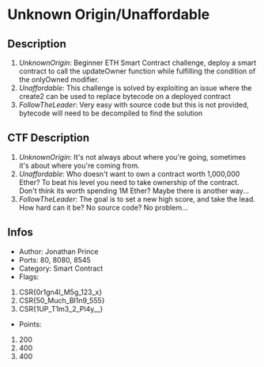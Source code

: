 Unknown Origin/Unaffordable
=============

## Description

1. *UnknownOrigin*: Beginner ETH Smart Contract challenge, deploy a smart contract to call the updateOwner function while fulfilling the condition of the onlyOwned modifier.
2. *Unaffordable*: This challenge is solved by exploiting an issue where the create2 can be used to replace bytecode on a deployed contract 
3. *FollowTheLeader*: Very easy with source code but this is not provided, bytecode will need to be decompiled to find the solution

## CTF Description

1. *UnknownOrigin*: It's not always about where you're going, sometimes it's about where you're coming from.
2. *Unaffordable*:  Who doesn't want to own a contract worth 1,000,000 Ether? To beat his level you need to take ownership of the contract. Don't think its worth spending 1M Ether? Maybe there is another way...
3. *FollowTheLeader*: The goal is to set a new high score, and take the lead. How hard can it be? No source code? No problem...

## Infos

* Author: Jonathan Prince
* Ports: 80, 8080, 8545
* Category: Smart Contract
* Flags: 
1. CSR{0r1gn4l_M5g_123_x}
2. CSR{50_Much_Bl1n9_555}
3. CSR{1UP_T1m3_2_Pl4y__}
* Points: 
1. 200
2. 400
3. 400
